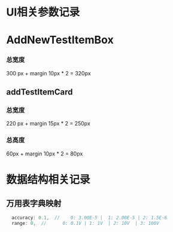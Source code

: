 # UI相关参数记录

# AddNewTestItemBox

### 总宽度

300 px + margin 10px * 2 = 320px





## addTestItemCard

### 总宽度

220 px + margin 15px * 2 = 250px

### 总高度

60px + margin 10px *  2 = 80px





# 数据结构相关记录

## 万用表字典映射

```javascript
  accuracy: 0.1,  //    0: 3.00E-5 |  1: 2.00E-5 | 2: 1.5E-6
  range: 0,  //      0: 0.1V | 1: 1V  | 2: 10V  | 3: 100V
```

